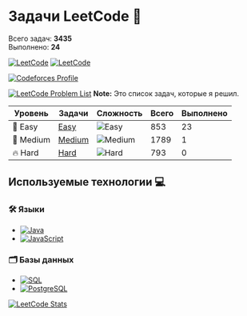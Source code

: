 # Задачи LeetCode 🎯

Всего задач: **3435**  
Выполнено: **24** 

[![LeetCode](https://img.shields.io/badge/LeetCode-Profile-orange?style=for-the-badge&logo=leetcode&logoColor=white)](https://leetcode.com/u/anvrich7/)
[![LeetCode](https://img.shields.io/badge/LeetCode-000?style=for-the-badge&logo=LeetCode&logoColor=FFA116)](https://leetcode.com/u/anvrich7/)

[![Codeforces Profile](https://img.shields.io/badge/Codeforces-Profile-darkgreen?style=flat&logo=codeforces&logoColor=white)](./Codeforces/src/Readme.md)

[![LeetCode Problem List](https://img.shields.io/badge/LeetCode-Problem%20List-darkblue)](https://leetcode.com/problem-list/alcaxmxj/)
**Note:** Это список задач, которые я решил.



| Уровень   | Задачи                        | Сложность      | Всего | Выполнено |
|-----------|-------------------------------|----------------|-------|-----------|
| 🌟 Easy   | [Easy](Easy/README.md)        | ![Easy](https://img.shields.io/badge/Уровень-Easy-brightgreen) | 853   | 23        |
| 🚀 Medium | [Medium](Medium/README.md) | ![Medium](https://img.shields.io/badge/Уровень-Medium-yellow)  | 1789  | 1         |
| 🔥 Hard   | [Hard](Hard/README.md)   | ![Hard](https://img.shields.io/badge/Уровень-Hard-red)         | 793   | 0         |


## Используемые технологии 💻
### 🛠️ Языки
- [![Java](https://img.shields.io/badge/Java-%23ED8B00.svg?style=for-the-badge&logo=java&logoColor=white)](https://docs.oracle.com/en/java/)
- [![JavaScript](https://img.shields.io/badge/JavaScript-%23F7DF1E.svg?style=for-the-badge&logo=javascript&logoColor=black)](https://developer.mozilla.org/en-US/docs/Web/JavaScript)

### 🗂️ Базы данных
- [![SQL](https://img.shields.io/badge/SQL-%2300758F.svg?style=for-the-badge&logo=sqlite&logoColor=white)](https://www.w3schools.com/sql/) 
- [![PostgreSQL](https://img.shields.io/badge/PostgreSQL-%23336791.svg?style=for-the-badge&logo=postgresql&logoColor=white)](https://www.postgresql.org/docs/) <!-- Официальная документация PostgreSQL -->


[//]: # (## Полезные ресурсы 🔗)
[//]: # (- [SQL Tutorial]&#40;https://sqlzoo.net/&#41;: Учебник по SQL.)

[![LeetCode Stats](https://leetcard.jacoblin.cool/anvrich7?theme=dark&font=Kanit)](https://leetcode.com/u/anvrich7/)
